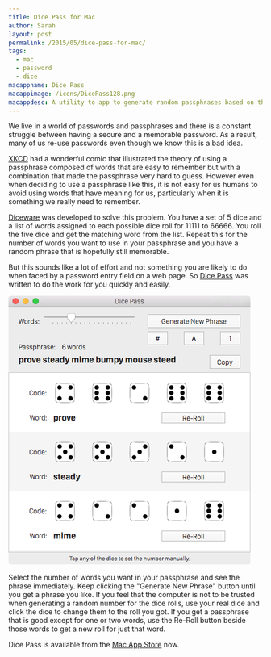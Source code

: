 ```yaml
---
title: Dice Pass for Mac
author: Sarah
layout: post
permalink: /2015/05/dice-pass-for-mac/
tags:
  - mac
  - password
  - dice
macappname: Dice Pass
macappimage: /icons/DicePass128.png
macappdesc: A utility to app to generate random passphrases based on the Diceware system.
---
```


We live in a world of passwords and passphrases and there is a constant struggle between having a secure and a memorable password. As a result, many of us re-use passwords even though we know this is a bad idea.

[XKCD][1] had a wonderful comic that illustrated the theory of using a passphrase composed of words that are easy to remember but with a combination that made the passphrase very hard to guess. However even when deciding to use a passphrase like this, it is not easy for us humans to avoid using words that have meaning for us, particularly when it is something we really need to remember.

[Diceware][2] was developed to solve this problem. You have a set of 5 dice and a list of words assigned to each possible dice roll for 11111 to 66666. You roll the five dice and get the matching word from the list. Repeat this for the number of words you want to use in your passphrase and you have a random phrase that is hopefully still memorable.

But this sounds like a lot of effort and not something you are likely to do when faced by a password entry field on a web page. So [Dice Pass][4] was written to do the work for you quickly and easily.

![Dice Pass for Mac][3]

Select the number of words you want in your passphrase and see the phrase immediately. Keep clicking the "Generate New Phrase" button until you get a phrase you like. If you feel that the computer is not to be trusted when generating a random number for the dice rolls, use your real dice and click the dice to change them to the roll you got. If you get a passphrase that is good except for one or two words, use the Re-Roll button beside those words to get a new roll for just that word.

Dice Pass is available from the [Mac App Store][5] now.

[1]: https://xkcd.com/936/
[2]: http://world.std.com/~reinhold/diceware.html
[3]: /images/DicePass_Mac.png
[4]: /dicepass/
[5]: https://itunes.apple.com/app/dice-pass/id997688302?mt=12&uo=4
